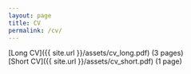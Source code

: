 ```yaml
---
layout: page
title: CV
permalink: /cv/
---
```


[Long CV]({{ site.url }}/assets/cv_long.pdf) (3 pages)  
[Short CV]({{ site.url }}/assets/cv_short.pdf) (1 page)  
